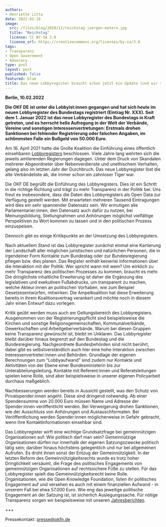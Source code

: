 ```yaml
---
authors:
- Henriette Litta
date: 2022-02-10
image:
  src: /files/blog/2019/11/reichstag-juergen-matern.jpg
  title: "Reichstag"
  license: CC BY-SA 3.0
  license_url: https://creativecommons.org/licenses/by-sa/3.0
tags:
- Transparenz
- Open Government
- Advocacy
type: post
layout: post
published: false
featured: blue
title: Das neue Lobbyregister braucht schon jetzt ein Update (und wir sind auch drin)
---
```


**Berlin, 10.02.2022**

**Die OKF DE ist unter die Lobbyist:innen gegangen und hat sich heute im neuen Lobbyregister des Bundestags registriert (Eintrag Nr. XXX). Seit dem 1. Januar 2022 ist das neue Lobbyregister des Bundestags in Kraft getreten, und es herrscht helle Aufregung in der Welt der Verbände, Vereine und sonstigen Interessenvertretungen: Erstmals drohen Sanktionen bei fehlender Registrierung oder falschen Angaben, im schlimmsten Falle ein Bußgeld von 50.000 Euro.** 

Am 16. April 2021 hatte die Große Koalition die Einführung eines öffentlich einsehbaren [Lobbyregisters](https://www.lobbyregister.bundestag.de/startseite) beschlossen. Viele Jahre lang wehrten sich die jeweils amtierenden Regierungen dagegen. Unter dem Druck von Skandalen mehrerer Abgeordneter über Nebenverdienste und unethischem Verhalten, gelang also im letzten Jahr der Durchbruch. Das neue Lobbyregister löst die alte Verbändeliste ab, die immer schon ein zahnloser Tiger war. 

Die OKF DE begrüßt die Einführung des Lobbyregisters. Dies ist ein Schritt in die richtige Richtung und trägt zu mehr Transparenz in der Politik bei. Uns freut es insbesondere, dass die Daten des Lobbyregisters als Open Data zur Verfügung gestellt werden. Mit erwarteten mehreren Tausend Eintragungen wird dies ein sehr spannender Datensatz sein. Wir ermutigen alle Parlamentarier:innen, den Datensatz auch dafür zu nutzen, bei Meinungsbildung, Stellungnahmen und Anhörungen möglichst vielfältige Perspektiven zu Wort kommen zu lassen und in den politischen Prozess einzuspeisen.

Dennoch gibt es einige Kritikpunkte an der Umsetzung des Lobbyregisters. 

Nach aktuellem Stand ist das Lobbyregister zunächst einmal eine Kartierung der Landschaft aller möglichen juristischen und natürlichen Personen, die in irgendeiner Form Kontakte zum Bundestag oder zur Bundesregierung pflegen bzw. dies planen. Das Register enthält keinerlei Informationen über die Interaktion mit der Politik: Wer spricht wann mit wem? Um wirklich zu mehr Transparenz des politischen Prozesses zu kommen, braucht es mehr. Die dringlichste inhaltliche Erweiterung ist daher die Ergänzung des legislativen und exekutiven Fußabdrucks, um transparent zu machen, welche Akteur:innen an politischen Vorhaben, wie zum Beispiel Gesetzesentwürfen, mitwirken. Die Ampelkoalition hat diese Erweiterung bereits in ihrem Koalitionsvertrag verankert und möchte noch in diesem Jahr einen Entwurf dazu vorlegen. 

Kritik geübt werden muss auch am Geltungsbereich des Lobbyregisters. Ausgenommen von der Registrierungspflicht sind beispielsweise die Kirchen und sonstige Religionsgemeinschaften, Kommunalverbände, Gewerkschaften und Arbeitgeberverbände. Warum bei diesen Gruppen keine Transparenz gewünscht ist, bleibt im Unklaren. Das Lobbyregister bleibt darüber hinaus begrenzt auf den Bundestag und die Bundesregierung. Nachgeordnete Bundesbehörden sind nicht berührt, dabei gibt es selbstverständlich auch hier eine hohe Interaktion zwischen Interessenvertreter:innen und Behörden. Grundlage der eigenen Berechnungen zum “Lobbyaufwand” sind zudem nur Kontakte und Aktivitäten von der Ebene einer Bundesministerin bis zur Unterabteilungsleitung. Kontakte mit Referent:innen und Referatsleitungen spielen keine Rolle, sind aber beispielsweise in unserer eigenen Policyarbeit durchaus maßgeblich.

Nachbesserungen werden bereits in Aussicht gestellt, was den Schutz von Privatspender:innen angeht. Diese sind dringend notwendig. Ab einer Spendensumme von 20.000 Euro müssen Name und Adresse der Spender:innen veröffentlicht werden. Bei Verweigerung drohen Sanktionen, wie der Ausschluss von Anhörungen und Austauschformaten. Bei Veröffentlichung werden Spender:innen möglicherweise in Gefahr gebracht, wenn ihre Kontaktinformationen einsehbar sind. 

Das Lobbyregister wirft eine wichtige Grundsatzfrage bei gemeinnützigen Organisationen auf: Wie politisch darf man sein? Gemeinnützige Organisationen dürfen nur innerhalb der eigenen Satzungszwecke politisch tätig sein; darüber hinaus höchstens gelegentlich und nur bei allgemeinen Aufrufen. Es droht ihnen sonst der Entzug der Gemeinnützigkeit. In der letzten Reform des Gemeinnützigkeitsrechts wurde es trotz hoher Dringlichkeit versäumt, die Frage des politisches Engagements von gemeinnützigen Organisationen auf rechtssichere Füße zu stellen. Für das Lobbyregister spielt das Gemeinnützigkeitsrecht keine Rolle. Organisationen, wie die Open Knowledge Foundation, listen ihr politisches Engagement auf und versehen es auch mit einem finanziellen Aufwand - in unserem Fall bei etwa 57.000 Euro. Wie eng das jeweilige politische Engagement an der Satzung ist, ist sicherlich Auslegungssache. Für nötige Transparenz sorgen wir beispielsweise mit unseren [Jahresberichten](https://okfn.de/verein/).

+++

Pressekontakt: presse@okfn.de
